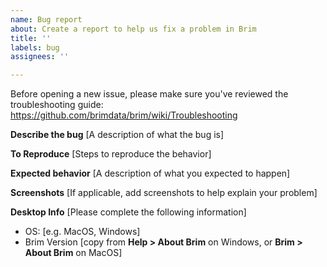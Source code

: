 ```yaml
---
name: Bug report
about: Create a report to help us fix a problem in Brim
title: ''
labels: bug
assignees: ''

---
```


Before opening a new issue, please make sure you've reviewed the troubleshooting guide:
https://github.com/brimdata/brim/wiki/Troubleshooting

**Describe the bug**
[A description of what the bug is]

**To Reproduce**
[Steps to reproduce the behavior]

**Expected behavior**
[A description of what you expected to happen]

**Screenshots**
[If applicable, add screenshots to help explain your problem]

**Desktop Info**
[Please complete the following information]
 - OS: [e.g. MacOS, Windows]
 - Brim Version [copy from **Help > About Brim** on Windows, or **Brim > About Brim** on MacOS]
